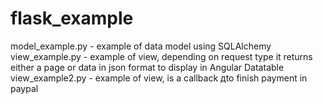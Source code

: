 # flask_example
model_example.py - example of data model using SQLAlchemy
view_example.py - example of view, depending on request type it returns either a page or data in json format to display in Angular Datatable
view_example2.py - example of view, is a callback дto finish payment in paypal
